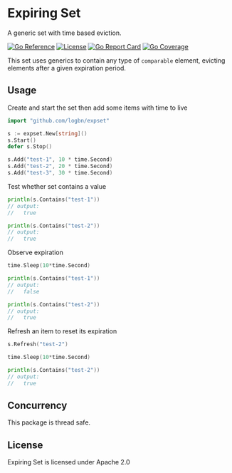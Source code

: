 # Expiring Set

A generic set with time based eviction.

[![Go Reference](https://godoc.org/github.com/logbn/expset?status.svg)](https://godoc.org/github.com/logbn/expset)
[![License](https://img.shields.io/badge/License-Apache_2.0-dd6600.svg)](https://opensource.org/licenses/Apache-2.0)
[![Go Report Card](https://goreportcard.com/badge/github.com/logbn/expset?4)](https://goreportcard.com/report/github.com/logbn/expset)
[![Go Coverage](https://github.com/logbn/expset/wiki/coverage.svg)](https://raw.githack.com/wiki/logbn/expset/coverage.html)

This set uses generics to contain any type of `comparable` element, evicting elements after a given expiration period.

## Usage

Create and start the set then add some items with time to live

```go
import "github.com/logbn/expset"

s := expset.New[string]()
s.Start()
defer s.Stop()

s.Add("test-1", 10 * time.Second)
s.Add("test-2", 20 * time.Second)
s.Add("test-3", 30 * time.Second)
```

Test whether set contains a value

```go
println(s.Contains("test-1"))
// output:
//   true

println(s.Contains("test-2"))
// output:
//   true
```

Observe expiration

```go
time.Sleep(10*time.Second)

println(s.Contains("test-1"))
// output:
//   false

println(s.Contains("test-2"))
// output:
//   true
```

Refresh an item to reset its expiration

```go
s.Refresh("test-2")

time.Sleep(10*time.Second)

println(s.Contains("test-2"))
// output:
//   true
```

## Concurrency

This package is thread safe.

## License

Expiring Set is licensed under Apache 2.0
